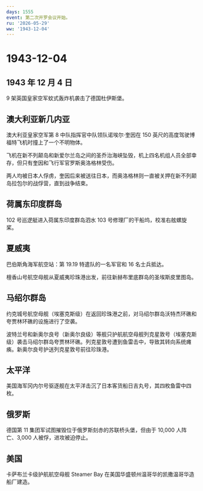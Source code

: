 ```yaml
---
days: 1555
event: 第二次开罗会议开始。
ru: '2026-05-29'
ww: '1943-12-04'
---
```


# 1943-12-04

## 1943 年 12 月 4 日

9 架英国皇家空军蚊式轰炸机袭击了德国杜伊斯堡。

## 澳大利亚新几内亚

澳大利亚皇家空军第 8 中队指挥官中队领队诺埃尔·奎因在 150
英尺的高度驾驶博福特飞机时撞上了一个不明物体。

飞机在新不列颠岛和新爱尔兰岛之间的圣乔治海峡坠毁，机上四名机组人员全部幸存，但只有奎因和飞行军官罗斯奥洛格林受伤。

两人均被日本人俘虏，奎因后来被送往日本，而奥洛格林则一直被关押在新不列颠岛拉包尔的战俘营，直到战争结束。

## 荷属东印度群岛

102 号巡逻艇进入荷属东印度群岛泗水 103
号修理厂的干船坞，校准右舷螺旋桨。

## 夏威夷

巴伯斯角海军航空站：第 19.19 特遣队的一名军官和 16 名士兵抵达。

檀香山号航空母舰从夏威夷珍珠港出发，前往新赫布里底群岛的圣埃斯皮里图岛。

## 马绍尔群岛

约克城号航空母舰（埃塞克斯级）在返回珍珠港之前，对马绍尔群岛沃特杰环礁和夸贾林环礁的设施进行了空袭。

波特兰号和新奥尔良号（新奥尔良级）等舰只护航航空母舰列克星敦号（埃塞克斯级）袭击马绍尔群岛夸贾林环礁。列克星敦号遭到鱼雷击中，导致其转向系统瘫痪。新奥尔良号护送列克星敦号前往珍珠港。

## 太平洋

美国海军冈内尔号驱逐舰在太平洋击沉了日本客货船日吉丸号，其四枚鱼雷中四枚。

## 俄罗斯

德国第 11 集团军试图摧毁位于俄罗斯刻赤的苏联桥头堡，但由于 10,000
人阵亡、3,000 人被俘，进攻被迫停止。

## 美国

卡萨布兰卡级护航航空母舰 Steamer Bay
在美国华盛顿州温哥华的凯撒温哥华造船厂建造。